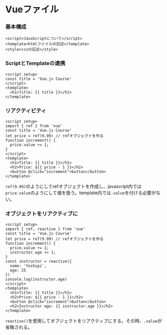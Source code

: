 # Vueファイル

### 基本構成
```
<script>JavaScriptについて</script>
<template>htmlファイルの記述</template>
<style>cssの記述</style>
```

### ScriptとTemplateの連携

```vue:App.vue
<script setup>
const title = 'Vue.js Course'
</script>
<template>
  <h1>Title: {{ title }}</h1>
</template>
```

### リアクティビティ
```vue:App.vue
<script setup>
import { ref } from 'vue'
const title = 'Vue.js Course'
let price = ref(9.99) // refオブジェクトを作る
function increment() {
  price.value += 1;
}
</script>
<template>
  <h1>Title: {{ title }}</h1>
  <h2>Price: ${{ price - 1 }}</h2>
  <button @click="increment">button</button>
</template>
```
`ref(9.99)`のようにしてrefオブジェクトを作成し、javascript内では`price.value`のようにして値を扱う。template内では`.value`を付ける必要がない。

### オブジェクトをリアクティブに
```vue:App.vue
<script setup>
import { ref, reactive } from 'vue'
const title = 'Vue.js Course'
let price = ref(9.99) // refオブジェクトを作る
function increment() {
  price.value += 1;
  instructor.age += 1;
}
const instructor = reactive({
  name: 'Yoshipi',
  age: 25
})
console.log(instructor.age)
</script>
<template>
  <h1>Title: {{ title }}</h1>
  <h2>Price: ${{ price - 1 }}</h2>
  <button @click="increment">button</button>
  <h2>Instructor age: {{ instructor.age }}</h2>
</template>
```
`reactive()`を使用してオブジェクトをリアクティブにする。その時、`.value`が省略される。